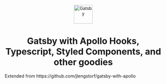<p align="center">
  <a href="https://www.gatsbyjs.org">
    <img alt="Gatsby" src="https://www.gatsbyjs.org/monogram.svg" width="60" />
  </a>
</p>
<h1 align="center">
  Gatsby with Apollo Hooks, Typescript, Styled Components, and other goodies
</h1>
Extended from https://github.com/jlengstorf/gatsby-with-apollo
